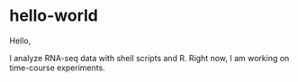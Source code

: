 # hello-world

Hello,

I analyze RNA-seq data with shell scripts and R. Right now, I am working on time-course experiments.
